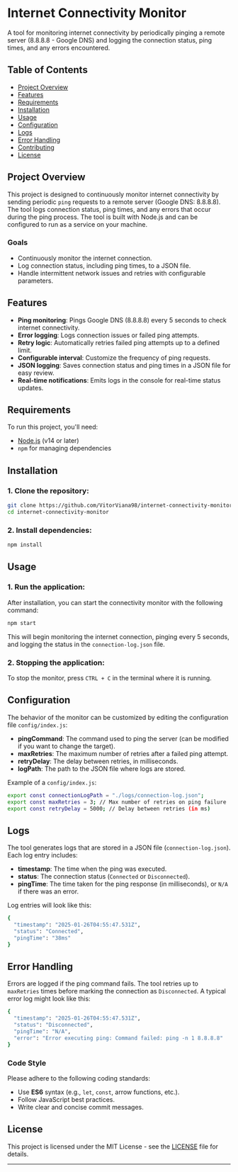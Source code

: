 # Internet Connectivity Monitor

A tool for monitoring internet connectivity by periodically pinging a remote server (8.8.8.8 - Google DNS) and logging the connection status, ping times, and any errors encountered.

## Table of Contents

- [Project Overview](#project-overview)
- [Features](#features)
- [Requirements](#requirements)
- [Installation](#installation)
- [Usage](#usage)
- [Configuration](#configuration)
- [Logs](#logs)
- [Error Handling](#error-handling)
- [Contributing](#contributing)
- [License](#license)

## Project Overview

This project is designed to continuously monitor internet connectivity by sending periodic `ping` requests to a remote server (Google DNS: 8.8.8.8). The tool logs connection status, ping times, and any errors that occur during the ping process. The tool is built with Node.js and can be configured to run as a service on your machine.

### Goals
- Continuously monitor the internet connection.
- Log connection status, including ping times, to a JSON file.
- Handle intermittent network issues and retries with configurable parameters.

## Features

- **Ping monitoring**: Pings Google DNS (8.8.8.8) every 5 seconds to check internet connectivity.
- **Error logging**: Logs connection issues or failed ping attempts.
- **Retry logic**: Automatically retries failed ping attempts up to a defined limit.
- **Configurable interval**: Customize the frequency of ping requests.
- **JSON logging**: Saves connection status and ping times in a JSON file for easy review.
- **Real-time notifications**: Emits logs in the console for real-time status updates.

## Requirements

To run this project, you'll need:

- [Node.js](https://nodejs.org/) (v14 or later)
- `npm` for managing dependencies

## Installation

### 1. Clone the repository:

``` bash
git clone https://github.com/VitorViana98/internet-connectivity-monitor.git
cd internet-connectivity-monitor
```

### 2. Install dependencies:

``` bash
npm install
```

## Usage

### 1. Run the application:

After installation, you can start the connectivity monitor with the following command:

``` bash
npm start
```

This will begin monitoring the internet connection, pinging every 5 seconds, and logging the status in the `connection-log.json` file.

### 2. Stopping the application:

To stop the monitor, press `CTRL + C` in the terminal where it is running.

## Configuration

The behavior of the monitor can be customized by editing the configuration file `config/index.js`:

- **pingCommand**: The command used to ping the server (can be modified if you want to change the target).
- **maxRetries**: The maximum number of retries after a failed ping attempt.
- **retryDelay**: The delay between retries, in milliseconds.
- **logPath**: The path to the JSON file where logs are stored.

Example of a `config/index.js`:

``` bash
export const connectionLogPath = "./logs/connection-log.json";
export const maxRetries = 3; // Max number of retries on ping failure
export const retryDelay = 5000; // Delay between retries (in ms)
```

## Logs

The tool generates logs that are stored in a JSON file (`connection-log.json`). Each log entry includes:

- **timestamp**: The time when the ping was executed.
- **status**: The connection status (`Connected` or `Disconnected`).
- **pingTime**: The time taken for the ping response (in milliseconds), or `N/A` if there was an error.

Log entries will look like this:

``` bash
{
  "timestamp": "2025-01-26T04:55:47.531Z",
  "status": "Connected",
  "pingTime": "38ms"
}
```

## Error Handling

Errors are logged if the ping command fails. The tool retries up to `maxRetries` times before marking the connection as `Disconnected`. A typical error log might look like this:

``` bash
{
  "timestamp": "2025-01-26T04:55:47.531Z",
  "status": "Disconnected",
  "pingTime": "N/A",
  "error": "Error executing ping: Command failed: ping -n 1 8.8.8.8"
}
```

### Code Style

Please adhere to the following coding standards:

- Use **ES6** syntax (e.g., `let`, `const`, arrow functions, etc.).
- Follow JavaScript best practices.
- Write clear and concise commit messages.

## License

This project is licensed under the MIT License - see the [LICENSE](LICENSE) file for details.

---